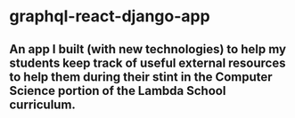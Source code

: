# graphql-react-django-app

## An app I built (with new technologies) to help my students keep track of useful external resources to help them during their stint in the Computer Science portion of the Lambda School curriculum.
